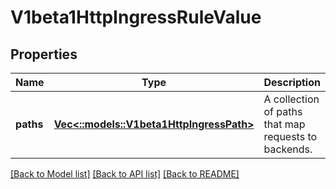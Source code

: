 # V1beta1HttpIngressRuleValue

## Properties
Name | Type | Description | Notes
------------ | ------------- | ------------- | -------------
**paths** | [**Vec<::models::V1beta1HttpIngressPath>**](v1beta1.HTTPIngressPath.md) | A collection of paths that map requests to backends. | [default to null]

[[Back to Model list]](../README.md#documentation-for-models) [[Back to API list]](../README.md#documentation-for-api-endpoints) [[Back to README]](../README.md)


